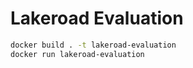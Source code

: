 # Lakeroad Evaluation

```sh
docker build . -t lakeroad-evaluation
docker run lakeroad-evaluation
```
